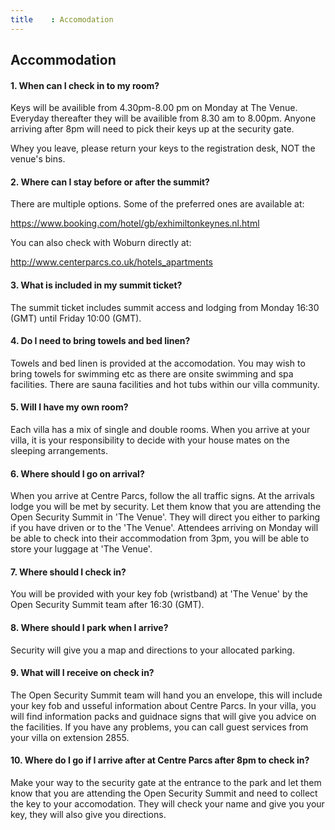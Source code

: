 ```yaml
---
title    : Accomodation
---
```


## Accommodation

#### 1. When can I check in to my room?

Keys will be availible from 4.30pm-8.00 pm on Monday at The Venue. Everyday thereafter they will be availible from 8.30 am to 8.00pm.  Anyone arriving after 8pm will need to pick their keys up at the security gate.  

Whey you leave, please return your keys to the registration desk, NOT the venue's bins. 

#### 2. Where can I stay before or after the summit?

There are multiple options. Some of the preferred ones are available at:

https://www.booking.com/hotel/gb/exhimiltonkeynes.nl.html

You can also check with Woburn directly at:

http://www.centerparcs.co.uk/hotels_apartments


#### 3. What is included in my summit ticket?

The summit ticket includes summit access and lodging from Monday 16:30 (GMT) until Friday 10:00 (GMT).

#### 4. Do I need to bring towels and bed linen?

Towels and bed linen is provided at the accomodation. You may wish to bring towels for swimming etc as there are onsite swimming and spa facilities. There are sauna facilities and hot tubs within our villa community.

#### 5. Will I have my own room?

Each villa has a mix of single and double rooms. When you arrive at your villa, it is your responsibility to decide with your house mates on the sleeping arrangements.

#### 6. Where should I go on arrival?

When you arrive at Centre Parcs, follow the all traffic signs. At the arrivals lodge you will be met by security. Let them know that you are attending the Open Security Summit in 'The Venue'. They will direct you either to parking if you have driven or to the 'The Venue'. Attendees arriving on Monday will be able to check into their accommodation from 3pm, you will be able to store your luggage at 'The Venue'.

#### 7. Where should I check in? 

You will be provided with your key fob (wristband) at 'The Venue' by the Open Security Summit team after 16:30 (GMT).

#### 8. Where should I park when I arrive?

Security will give you a map and directions to your allocated parking.

#### 9. What will I receive on check in?

The Open Security Summit team will hand you an envelope, this will include your key fob and usseful information about Centre Parcs. In your villa, you will find information packs and guidnace signs that will give you advice on the facilities. If you have any problems, you can call guest services from your villa on extension 2855.

#### 10. Where do I go if I arrive after at Centre Parcs after 8pm to check in?

Make your way to the security gate at the entrance to the park and let them know that you are attending the Open Security Summit and need to collect the key to your accomodation. They will check your name and give you your key, they will also give you directions. 


